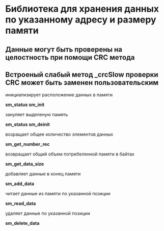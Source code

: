 # Библиотека для хранения данных по указанному адресу и размеру памяти #

## Данные могут быть проверены на целостность при помощи CRC метода ##

## Встроеный слабый метод _crcSlow проверки CRC может быть заменен пользовательским ##

инициализирует расположение данных в памяти

__sm_status sm_init__

зануляет выделеную память

__sm_status sm_deinit__

возращает общее количество элементов данных

__sm_get_number_rec__

возвращает общий объем потребеленной памяти в байтах

__sm_get_data_size__

добавляет данные в конец памяти

__sm_add_data__

читает данные из памяти по указанной позиции

__sm_read_data__

удаляет данные по указанной позиции

__sm_delete_data__
